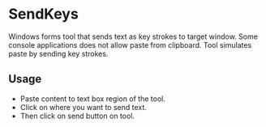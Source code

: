 # SendKeys
Windows forms tool that sends text as key strokes to target window.
Some console applications does not allow paste from clipboard. Tool simulates paste by sending key strokes.

## Usage

- Paste content to text box region of the tool.
- Click on where you want to send text.
- Then click on send button on tool.

